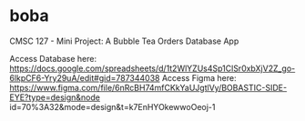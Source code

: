 # boba
CMSC 127 - Mini Project: A Bubble Tea Orders Database App 

Access Database here: https://docs.google.com/spreadsheets/d/1t2WlYZUs4Sp1ClSr0xbXjV2Z_go-6lkpCF6-Yry29uA/edit#gid=787344038
Access Figma here: https://www.figma.com/file/6nRcBH74mfCKkYaUJgtlVy/BOBASTIC-SIDE-EYE?type=design&node id=70%3A32&mode=design&t=k7EnHYOkewwoOeoj-1
